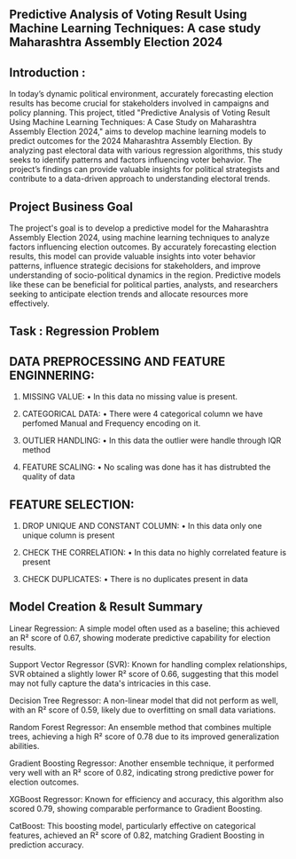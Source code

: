 ## Predictive Analysis of Voting Result Using Machine Learning Techniques: A case study Maharashtra Assembly Election 2024

## Introduction :

In today’s dynamic political environment, accurately forecasting election results has become crucial for stakeholders involved in campaigns and policy planning. This project, titled "Predictive Analysis of Voting Result Using Machine Learning Techniques: A Case Study on Maharashtra Assembly Election 2024," aims to develop machine learning models to predict outcomes for the 2024 Maharashtra Assembly Election. By analyzing past electoral data with various regression algorithms, this study seeks to identify patterns and factors influencing voter behavior. The project’s findings can provide valuable insights for political strategists and contribute to a data-driven approach to understanding electoral trends.

## Project Business Goal

The project's goal is to develop a predictive model for the Maharashtra Assembly Election 2024, using machine learning techniques to analyze factors influencing election outcomes. By accurately forecasting election results, this model can provide valuable insights into voter behavior patterns, influence strategic decisions for stakeholders, and improve understanding of socio-political dynamics in the region. Predictive models like these can be beneficial for political parties, analysts, and researchers seeking to anticipate election trends and allocate resources more effectively.

## Task : Regression Problem

## DATA PREPROCESSING AND FEATURE ENGINNERING:

1.	MISSING VALUE:
•	In this data no missing value is present.

2.	CATEGORICAL DATA:
•	There were 4 categorical column we have perfomed Manual and Frequency encoding on it.

3.	OUTLIER HANDLING:
• In this data the outlier were handle through IQR method	

4.	FEATURE SCALING:
 •   No scaling was done has it has distrubted the quality of data

## FEATURE SELECTION:

1.	DROP UNIQUE AND CONSTANT COLUMN:
•	In this data only one unique column is present

2.	CHECK THE CORRELATION:
•	In this data no highly correlated feature is present

3.	CHECK DUPLICATES:
•	There is no duplicates present in data

## Model Creation & Result Summary

Linear Regression: A simple model often used as a baseline; this achieved an R² score of 0.67, showing moderate predictive capability for election results.

Support Vector Regressor (SVR): Known for handling complex relationships, SVR obtained a slightly lower R² score of 0.66, suggesting that this model may not fully capture the data's intricacies in this case.

Decision Tree Regressor: A non-linear model that did not perform as well, with an R² score of 0.59, likely due to overfitting on small data variations.

Random Forest Regressor: An ensemble method that combines multiple trees, achieving a high R² score of 0.78 due to its improved generalization abilities.

Gradient Boosting Regressor: Another ensemble technique, it performed very well with an R² score of 0.82, indicating strong predictive power for election outcomes.

XGBoost Regressor: Known for efficiency and accuracy, this algorithm also scored 0.79, showing comparable performance to Gradient Boosting.

CatBoost: This boosting model, particularly effective on categorical features, achieved an R² score of 0.82, matching Gradient Boosting in prediction accuracy.
